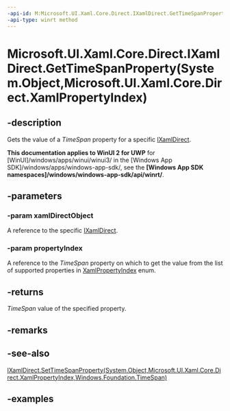 ```yaml
---
-api-id: M:Microsoft.UI.Xaml.Core.Direct.IXamlDirect.GetTimeSpanProperty(System.Object,Microsoft.UI.Xaml.Core.Direct.XamlPropertyIndex)
-api-type: winrt method
---
```


# Microsoft.UI.Xaml.Core.Direct.IXamlDirect.GetTimeSpanProperty(System.Object,Microsoft.UI.Xaml.Core.Direct.XamlPropertyIndex)

<!--
public System.TimeSpan GetTimeSpanProperty (object xamlDirectObject, Microsoft.UI.Xaml.Core.Direct.XamlPropertyIndex propertyIndex);
-->

## -description

Gets the value of a *TimeSpan* property for a specific [IXamlDirect](ixamldirect.md).

**This documentation applies to WinUI 2 for UWP** for [WinUI]/windows/apps/winui/winui3/ in the [Windows App SDK]/windows/apps/windows-app-sdk/, see the **[Windows App SDK namespaces]/windows/windows-app-sdk/api/winrt/**.

## -parameters

### -param xamlDirectObject

A reference to the specific [IXamlDirect](ixamldirect.md).

### -param propertyIndex

A reference to the *TimeSpan* property on which to get the value from the list of supported properties in [XamlPropertyIndex](xamlpropertyindex.md) enum.

## -returns

*TimeSpan* value of the specified property.

## -remarks

## -see-also

[IXamlDirect.SetTimeSpanProperty(System.Object,Microsoft.UI.Xaml.Core.Direct.XamlPropertyIndex,Windows.Foundation.TimeSpan)](ixamldirect_settimespanproperty_782482517.md)

## -examples
